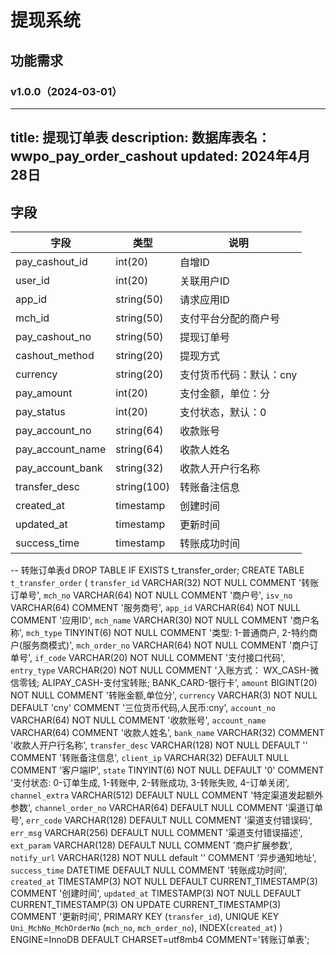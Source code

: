 # 提现系统


## 功能需求
### v1.0.0（2024-03-01）


---
title: 提现订单表
description: 数据库表名：wwpo_pay_order_cashout
updated: 2024年4月28日
---
## 字段
| 字段             | 类型        | 说明                    |
| ---------------- | ----------- | ----------------------- |
| pay_cashout_id   | int(20)     | 自增ID                  |
| user_id          | int(20)     | 关联用户ID              |
| app_id           | string(50)  | 请求应用ID              |
| mch_id           | string(50)  | 支付平台分配的商户号    |
| pay_cashout_no   | string(50)  | 提现订单号              |
| cashout_method   | string(20)  | 提现方式                |
| currency         | string(20)  | 支付货币代码：默认：cny |
| pay_amount       | int(20)     | 支付金额，单位：分      |
| pay_status       | int(20)     | 支付状态，默认：0       |
| pay_account_no   | string(64)  | 收款账号                |
| pay_account_name | string(64)  | 收款人姓名              |
| pay_account_bank | string(32)  | 收款人开户行名称        |
| transfer_desc    | string(100) | 转账备注信息            |
| created_at       | timestamp   | 创建时间                |
| updated_at       | timestamp   | 更新时间                |
| success_time     | timestamp   | 转账成功时间            |


-- 转账订单表d
DROP TABLE IF EXISTS t_transfer_order;
CREATE TABLE `t_transfer_order` (
           `transfer_id` VARCHAR(32) NOT NULL COMMENT '转账订单号',
           `mch_no` VARCHAR(64) NOT NULL COMMENT '商户号',
           `isv_no` VARCHAR(64) COMMENT '服务商号',
           `app_id` VARCHAR(64) NOT NULL COMMENT '应用ID',
           `mch_name` VARCHAR(30) NOT NULL COMMENT '商户名称',
           `mch_type` TINYINT(6) NOT NULL COMMENT '类型: 1-普通商户, 2-特约商户(服务商模式)',
           `mch_order_no` VARCHAR(64) NOT NULL COMMENT '商户订单号',
           `if_code` VARCHAR(20)  NOT NULL COMMENT '支付接口代码',
           `entry_type` VARCHAR(20) NOT NULL COMMENT '入账方式： WX_CASH-微信零钱; ALIPAY_CASH-支付宝转账; BANK_CARD-银行卡',
           `amount` BIGINT(20) NOT NULL COMMENT '转账金额,单位分',
           `currency` VARCHAR(3) NOT NULL DEFAULT 'cny' COMMENT '三位货币代码,人民币:cny',
           `account_no` VARCHAR(64) NOT NULL COMMENT '收款账号',
           `account_name` VARCHAR(64) COMMENT '收款人姓名',
           `bank_name` VARCHAR(32) COMMENT '收款人开户行名称',
           `transfer_desc` VARCHAR(128) NOT NULL DEFAULT '' COMMENT '转账备注信息',
           `client_ip` VARCHAR(32) DEFAULT NULL COMMENT '客户端IP',
           `state` TINYINT(6) NOT NULL DEFAULT '0' COMMENT '支付状态: 0-订单生成, 1-转账中, 2-转账成功, 3-转账失败, 4-订单关闭',
           `channel_extra` VARCHAR(512) DEFAULT NULL COMMENT '特定渠道发起额外参数',
           `channel_order_no` VARCHAR(64) DEFAULT NULL COMMENT '渠道订单号',
           `err_code` VARCHAR(128) DEFAULT NULL COMMENT '渠道支付错误码',
           `err_msg` VARCHAR(256) DEFAULT NULL COMMENT '渠道支付错误描述',
           `ext_param` VARCHAR(128) DEFAULT NULL COMMENT '商户扩展参数',
           `notify_url` VARCHAR(128) NOT NULL default '' COMMENT '异步通知地址',
           `success_time` DATETIME DEFAULT NULL COMMENT '转账成功时间',
           `created_at` TIMESTAMP(3) NOT NULL DEFAULT CURRENT_TIMESTAMP(3) COMMENT '创建时间',
           `updated_at` TIMESTAMP(3) NOT NULL DEFAULT CURRENT_TIMESTAMP(3) ON UPDATE CURRENT_TIMESTAMP(3) COMMENT '更新时间',
           PRIMARY KEY (`transfer_id`),
           UNIQUE KEY `Uni_MchNo_MchOrderNo` (`mch_no`, `mch_order_no`),
           INDEX(`created_at`)
) ENGINE=InnoDB DEFAULT CHARSET=utf8mb4 COMMENT='转账订单表';
